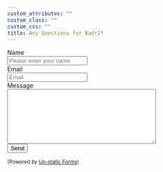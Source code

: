 ```yaml
---
custom_attributes: ""
custom_class: ""
custom_css: ""
title: Any Questions for Badr2?
---
```

<form method="post" action="https://forms.un-static.com/forms/7ffeef8acb18bb05c78021e1f1b93cfc5cc3ef94">
  <div class="form-group row">
    <label for="inputName" class="col-sm-2 col-form-label">Name</label>
    <div class="col-sm-10">
      <input type="text" class="form-control" id="inputName" placeholder="Please enter your name">
    </div>
  </div>
  <div class="form-group row">
    <label for="inputEmail" class="col-sm-2 col-form-label">Email</label>
    <div class="input-group col-sm-10">
      <div class="input-group-prepend"><i class="input-group-text fa fa-envelope"></i></div>
      <input type="email" class="form-control" id="inputEmail" placeholder="Email">
    </div>
  </div>
  <div class="form-group row">
    <label for="inputMessage" class="col-sm-2 col-form-label">Message</label>
    <div class="col-sm-10">
      <textarea name="inputMessage" cols="40" rows="8" class="form-control"></textarea>
    </div>
  </div>
  <div class="form-group row">
    <div class="col-sm-10">
      <button type="submit" class="btn btn-primary">Send</button>
    </div>
  </div>
  <div class="text-center">
    <p><small>(Powered by <a rel="nofollow" href="Un-static Forms">Un-static Forms</a>)</small></p>
  </div>
</form>
